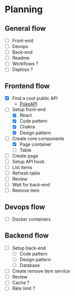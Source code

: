 # Planning

## General flow

- [ ] Front-end
- [ ] Devops
- [ ] Back-end
- [ ] Readme
- [ ] Workflows ?
- [ ] Deploys ?

## Frontend flow

- [x] Find a cool public API
  - [PokeAPI](https://pokeapi.co/docs/v2)
- [ ] Setup front-end
  - [x] React
  - [x] Code pattern
  - [x] Chakra
  - [x] Design pattern
- [ ] Create core components
  - [x] Page container
  - [ ] Table
- [ ] Create page
- [ ] Setup API hook
- [ ] List items
- [ ] Refresh table
- [ ] Review
- [ ] Wait for back-end
- [ ] Remove item

## Devops flow

- [ ] Docker containers

## Backend flow

- [ ] Setup back-end
  - [ ] Code pattern
  - [ ] Design pattern
  - [ ] Database
- [ ] Create remove item service
- [ ] Review
- [ ] Cache ?
- [ ] Rate limit ?
